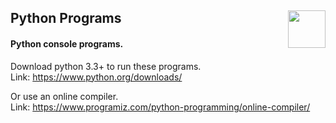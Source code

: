 <h2>
  <span>Python Programs</span>
  <img src="https://user-images.githubusercontent.com/41794735/207310250-b0fefb80-7de5-4bbe-a043-82e161b9e041.png" align="right" width="60"/>
</h2>
<h4>Python console programs.</h4>

Download python 3.3+ to run these programs.
<br/>
Link: https://www.python.org/downloads/

Or use an online compiler.
<br/>
Link: https://www.programiz.com/python-programming/online-compiler/
